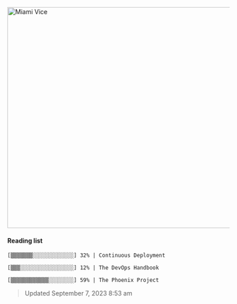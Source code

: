 
[<img src="https://media.giphy.com/media/l0IsIMQkVZ0UK1Q7C/giphy.gif" alt="Miami Vice" width="800" height="500">](https://www.youtube.com/watch?v=-aMCzRj3Syg)

#### Reading list

    [▒▒▒▒▒▒▒░░░░░░░░░░░░░] 32% | Continuous Deployment
    
    [▒▒▒░░░░░░░░░░░░░░░░░] 12% | The DevOps Handbook
    
    [▒▒▒▒▒▒▒▒▒▒▒▒░░░░░░░░] 59% | The Phoenix Project
    
> Updated September 7, 2023 8:53 am
